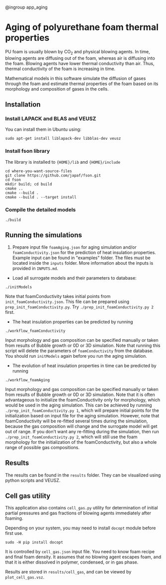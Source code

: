 @ingroup app_aging

# Aging of polyurethane foam thermal properties
PU foam is usually blown by CO<sub>2</sub> and physical blowing agents. In time, blowing agents are diffusing out of the foam, whereas air is diffusing into the foam. Blowing agents have lower thermal conductivity than air. Thus, thermal conductivity of the foam is increasing in time.

Mathematical models in this software simulate the diffusion of gases through the foam and estimate thermal properties of the foam based on its morphology and composition of gases in the cells.

## Installation
### Install LAPACK and BLAS and VEUSZ
You can install them in Ubuntu using:
```
sudo apt-get install liblapack-dev libblas-dev veusz
```
### Install fson library
The library is installed to `{HOME}/lib` and `{HOME}/include`
```
cd where-you-want-source-files
git clone https://github.com/japaf/fson.git
cd fson
mkdir build; cd build
cmake ..
cmake --build .
cmake --build . --target install
```
### Compile the detailed models
```
./build
```

## Running the simulations
1. Prepare input file `foamAging.json` for aging simulation and/or `foamConductivity.json` for the prediction of heat insulation properties. Example input can be found in "examples" folder. The files must be located inside the `inputs` folder. More information about the inputs is provided in `INPUTS.md`.

- Load all surrogate models and their parameters to database:
```
./initModels
```
Note that foamConductivity takes initial points from `init_foamConductivity.json`. This file can be prepared using `prep_init_foamConductivity.py`. Try `./prep_init_foamConductivity.py 2` first.
- The heat insulation properties can be predicted by running
```
./workflow_foamConductivity
```
Input morphology and gas composition can be specified manually or taken from results of Bubble growth or 0D or 3D simulation. Note that running this script will delete the parameters of `foamConductivity` from the database. You should run `initModels` again before you run the aging simulation.
- The evolution of heat insulation properties in time can be predicted by running
```
./workflow_foamAging
```
Input morphology and gas composition can be specified manually or taken from results of Bubble growth or 0D or 3D simulation. Note that it is often advantageous to initialize the foamConductivity only for morphology, which would be used in the aging simulation. This can be achieved by running `./prep_init_foamConductivity.py 1`, which will prepare initial points for the initialization based on input file for the aging simulation. However, note that foamConductivity will be re-fitted several times during the simulation, because the gas composition will change and the surrogate model will get out of range. If you don't want any re-fitting during the simulation, then run `./prep_init_foamConductivity.py 2`, which will still use the foam morphology for the initialization of the foamConductivity, but also a whole range of possible gas compositions.

## Results
The results can be found in the `results` folder. They can be visualized using python scripts and VEUSZ.

## Cell gas utility
This application also contains `cell_gas.py` utility for determination of initial partial pressures and gas fractions of blowing agents immediately after foaming.

Depending on your system, you may need to install `docopt` module before first use.
```
sudo -H pip install docopt
```

It is controlled by `cell_gas.json` input file. You need to know foam recipe and final foam density. It assumes that no blowing agent escapes foam, and that it is either dissolved in polymer, condensed, or in gas phase.

Results are stored in `results/cell_gas`, and can be viewed by `plot_cell_gas.vsz`.